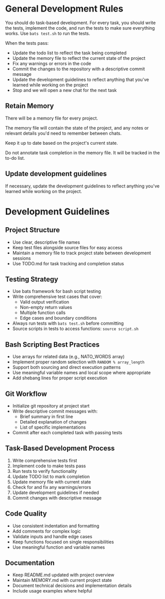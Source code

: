 # General Development Rules

You should do task-based development. For every task, you should write the tests, implement the code, and run the tests to make sure everything works. Use `bats test.sh` to run the tests.

When the tests pass:
* Update the todo list to reflect the task being completed
* Update the memory file to reflect the current state of the project
* Fix any warnings or errors in the code
* Commit the changes to the repository with a descriptive commit message
* Update the development guidelines to reflect anything that you've learned while working on the project
* Stop and we will open a new chat for the next task

## Retain Memory

There will be a memory file for every project.

The memory file will contain the state of the project, and any notes or relevant details you'd need to remember between chats.

Keep it up to date based on the project's current state.

Do not annotate task completion in the memory file. It will be tracked in the to-do list.

## Update development guidelines

If necessary, update the development guidelines to reflect anything you've learned while working on the project.

# Development Guidelines

## Project Structure
- Use clear, descriptive file names
- Keep test files alongside source files for easy access
- Maintain a memory file to track project state between development sessions
- Use TODO.md for task tracking and completion status

## Testing Strategy
- Use bats framework for bash script testing
- Write comprehensive test cases that cover:
  - Valid output verification
  - Non-empty return values
  - Multiple function calls
  - Edge cases and boundary conditions
- Always run tests with `bats test.sh` before committing
- Source scripts in tests to access functions: `source script.sh`

## Bash Scripting Best Practices
- Use arrays for related data (e.g., NATO_WORDS array)
- Implement proper random selection with `RANDOM % array_length`
- Support both sourcing and direct execution patterns
- Use meaningful variable names and local scope where appropriate
- Add shebang lines for proper script execution

## Git Workflow
- Initialize git repository at project start
- Write descriptive commit messages with:
  - Brief summary in first line
  - Detailed explanation of changes
  - List of specific implementations
- Commit after each completed task with passing tests

## Task-Based Development Process
1. Write comprehensive tests first
2. Implement code to make tests pass
3. Run tests to verify functionality
4. Update TODO list to mark completion
5. Update memory file with current state
6. Check for and fix any warnings/errors
7. Update development guidelines if needed
8. Commit changes with descriptive message

## Code Quality
- Use consistent indentation and formatting
- Add comments for complex logic
- Validate inputs and handle edge cases
- Keep functions focused on single responsibilities
- Use meaningful function and variable names

## Documentation
- Keep README.md updated with project overview
- Maintain MEMORY.md with current project state
- Document technical decisions and implementation details
- Include usage examples where helpful